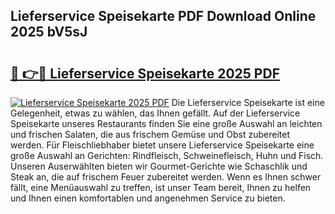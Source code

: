 ## Lieferservice Speisekarte PDF Download Online 2025 bV5sJ

# <h2><a href="http://gcahg1.nevu.top/?p=Lieferservice+Speisekarte">🔗 👉🔴 Lieferservice Speisekarte 2025 PDF</a></h2>

[![Lieferservice Speisekarte 2025 PDF](https://i.imgur.com/dBaPXMq.png)](http://gcahg1.nevu.top/?p=Lieferservice+Speisekarte)
Die Lieferservice Speisekarte ist eine Gelegenheit, etwas zu wählen, das Ihnen gefällt. Auf der Lieferservice Speisekarte unseres Restaurants finden Sie eine große Auswahl an leichten und frischen Salaten, die aus frischem Gemüse und Obst zubereitet werden. Für Fleischliebhaber bietet unsere Lieferservice Speisekarte eine große Auswahl an Gerichten: Rindfleisch, Schweinefleisch, Huhn und Fisch. Unseren Auserwählten bieten wir Gourmet-Gerichte wie Schaschlik und Steak an, die auf frischem Feuer zubereitet werden. Wenn es Ihnen schwer fällt, eine Menüauswahl zu treffen, ist unser Team bereit, Ihnen zu helfen und Ihnen einen komfortablen und angenehmen Service zu bieten.
